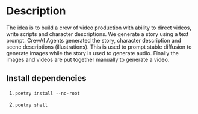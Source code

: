 # Description

The idea is to build a crew of video production with ability to direct videos, write scripts and character descriptions.
We generate a story using a text prompt. CrewAI Agents generated the story, character description and scene descriptions (illustrations). This is used to prompt stable diffusion to generate images while the story is used to generate audio. Finally the images and videos are put together manually to generate a video.

## Install dependencies

1. ```
   poetry install --no-root
   ```
2. ```
   poetry shell
   ```
